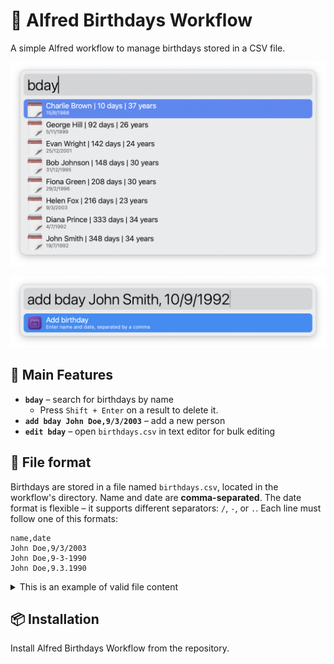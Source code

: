 
# 🎂 Alfred Birthdays Workflow

A simple Alfred workflow to manage birthdays stored in a CSV file.

![](assets/picture1.png)

![](assets/picture2.png)


## 🔧 Main Features

- **`bday`** – search for birthdays by name  
	- Press `Shift + Enter` on a result to delete it.
- **`add bday John Doe,9/3/2003`** – add a new person
- **`edit bday`** – open `birthdays.csv` in text editor for bulk editing

## 📂 File format

Birthdays are stored in a file named `birthdays.csv`, located in the workflow's directory. Name and date are **comma-separated**. The date format is flexible – it supports different separators: `/`, `-`, or `.`. Each line must follow one of this formats:

```csv
name,date
John Doe,9/3/2003
John Doe,9-3-1990
John Doe,9.3.1990
```


<details>
<summary>This is an example of valid file content</summary>
</br>
<ul style="list-style-type: none">
<li>
<code style="display: block; white-space: pre-wrap">name,date
Alice Smith,1/1/2000
Bob Johnson,31/12/1995
Charlie Brown,15-8-1988
Diana Prince, 4.7.1992
Evan, 25/12/2001
George,5/11/1999
</code>
</li>
</ul>

</details>

## 📦 Installation

Install Alfred Birthdays Workflow from the repository.
